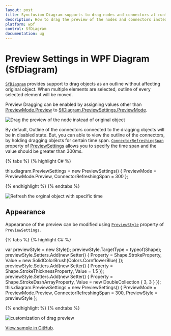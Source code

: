 ```yaml
---
layout: post
title: Syncfusion Diagram supports to drag nodes and connectors at runtime.
description: How to drag the preview of the nodes and connectors instead of dragging the original nodes and connectors ?
platform: wpf
control: SfDiagram
documentation: ug
---
```

# Preview Settings in WPF Diagram (SfDiagram)

[`SfDiagram`](https://help.syncfusion.com/cr/wpf/Syncfusion.UI.Xaml.Diagram.SfDiagram.html) provides support to drag objects as an outline without affecting original object. When multiple elements are selected, outline of every selected element will be moved.

Preview Dragging can be enabled by assigning values other than [PreviewMode.Preview](https://help.syncfusion.com/cr/wpf/Syncfusion.UI.Xaml.Diagram.PreviewMode.html) to [SfDiagram.PreviewSettings.PreviewMode](https://help.syncfusion.com/cr/wpf/Syncfusion.UI.Xaml.Diagram.PreviewSettings.html#Syncfusion_UI_Xaml_Diagram_PreviewSettings_PreviewMode).

![Drag the preview of the node instead of original object](PreviewSettings_Images/PreviewDragging_img1.gif)

By default, Outline of the connectors connected to the dragging objects will be in disabled state. But, you can able to view the outline of the connectors, by holding dragging objects for certain time span. [`ConnectorRefreshingSpan`](https://help.syncfusion.com/cr/wpf/Syncfusion.UI.Xaml.Diagram.PreviewSettings.html#Syncfusion_UI_Xaml_Diagram_PreviewSettings_ConnectorRefreshingSpan) property of [PreviewSettings](https://help.syncfusion.com/cr/wpf/Syncfusion.UI.Xaml.Diagram.PreviewSettings.html) allows you to specify the time span and the value should be greater than 300ms.

{% tabs %}
{% highlight C# %}

this.diagram.PreviewSettings = new PreviewSettings() { PreviewMode = PreviewMode.Preview, ConnectorRefreshingSpan = 300 };

{% endhighlight %}
{% endtabs %}

![Refresh the orginal object with specific time](PreviewSettings_Images/PreviewDragging_img2.gif)

## Appearance

Appearance of the preview can be modified using [`PreviewStyle`](https://help.syncfusion.com/cr/wpf/Syncfusion.UI.Xaml.Diagram.PreviewSettings.html#Syncfusion_UI_Xaml_Diagram_PreviewSettings_PreviewStyle) property of `PreviewSettings`.

{% tabs %}
{% highlight C# %}

var previewStyle = new Style();
previewStyle.TargetType = typeof(Shape);
previewStyle.Setters.Add(new Setter() { Property = Shape.StrokeProperty, Value = new SolidColorBrush(Colors.CornflowerBlue) });
previewStyle.Setters.Add(new Setter() { Property = Shape.StrokeThicknessProperty, Value = 1.5 });
previewStyle.Setters.Add(new Setter() { Property = Shape.StrokeDashArrayProperty, Value = new DoubleCollection { 3, 3 } });
this.diagram.PreviewSettings = new PreviewSettings() { PreviewMode = PreviewMode.Preview, ConnectorRefreshingSpan = 300, PreviewStyle = previewStyle };

{% endhighlight %}
{% endtabs %}

![customization of drag preview](PreviewSettings_Images/PreviewDragging_img3.gif)

[View sample in GitHub](https://github.com/SyncfusionExamples/WPF-Diagram-Examples/tree/master/Samples/Interaction/PreviewSettings-sample).
